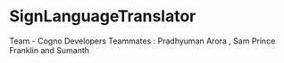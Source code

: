 # SignLanguageTranslator
Team - Cogno Developers
Teammates : Pradhyuman Arora , Sam Prince Franklin and Sumanth

